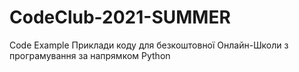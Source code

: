 # CodeClub-2021-SUMMER
Code Example
Приклади коду для безкоштовної Онлайн-Школи з програмування за напрямком Python
